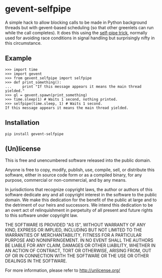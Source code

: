 # gevent-selfpipe

A simple hack to allow blocking calls to be made in Python background threads
but with gevent-based scheduling (so that other greenlets can run while the
call completes). It does this using the [self-pipe trick][], normally used for
avoiding race conditions in signal handling but surprisingly nifty in this
circumstance.

  [self-pipe trick]: http://cr.yp.to/docs/selfpipe.html


## Example

```pycon
>>> import time
>>> import gevent
>>> from gevent_selfpipe import selfpipe
>>> def print_something():
...     print "If this message appears it means the main thread yielded."
>>> gl = gevent.spawn(print_something)
>>> time.sleep(1) # Waits 1 second, nothing printed.
>>> selfpipe(time.sleep, 1) # Waits 1 second.
If this message appears it means the main thread yielded.
```


## Installation

    pip install gevent-selfpipe


## (Un)license

This is free and unencumbered software released into the public domain.

Anyone is free to copy, modify, publish, use, compile, sell, or distribute this
software, either in source code form or as a compiled binary, for any purpose,
commercial or non-commercial, and by any means.

In jurisdictions that recognize copyright laws, the author or authors of this
software dedicate any and all copyright interest in the software to the public
domain. We make this dedication for the benefit of the public at large and to
the detriment of our heirs and successors. We intend this dedication to be an
overt act of relinquishment in perpetuity of all present and future rights to
this software under copyright law.

THE SOFTWARE IS PROVIDED "AS IS", WITHOUT WARRANTY OF ANY KIND, EXPRESS OR
IMPLIED, INCLUDING BUT NOT LIMITED TO THE WARRANTIES OF MERCHANTABILITY,
FITNESS FOR A PARTICULAR PURPOSE AND NONINFRINGEMENT.  IN NO EVENT SHALL THE
AUTHORS BE LIABLE FOR ANY CLAIM, DAMAGES OR OTHER LIABILITY, WHETHER IN AN
ACTION OF CONTRACT, TORT OR OTHERWISE, ARISING FROM, OUT OF OR IN CONNECTION
WITH THE SOFTWARE OR THE USE OR OTHER DEALINGS IN THE SOFTWARE.

For more information, please refer to <http://unlicense.org/>
